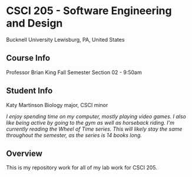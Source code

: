 # CSCI 205 - Software Engineering and Design
Bucknell University
Lewisburg, PA, United States

## Course Info
Professor Brian King
Fall Semester
Section 02 - 9:50am

## Student Info
Katy Martinson
Biology major, CSCI minor

*I enjoy spending time on my computer, mostly playing video games. I also like being active by going to the gym as well as horseback riding. I'm currently reading the Wheel of Time series. This will likely stay the same throughout the semester, as the series is 14 books long.*

## Overview
This is my repository work for all of my lab work for CSCI 205. 
